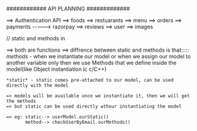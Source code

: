 ############   API PLANNING   #############

==> Authentication API
==> foods
==> restuarants
==> menu
==> orders
==> payments -----> razorpay
==> reviews
==> user
==> images


// static and methods in 

==> both are functions
==> diffrence between static and methods is that:::::
    *methods* - when we instantiate our model or when we assign our model to another variable only then we use Methods that we define inside the model(like Object instantiation ic c/C++)

    *static* - static comes pre-attached to our model, can be used directly with the model

    => models will be available once we instantiate it, then we will get the methods
    => but static can be used directly wthour instantiating the model

    => eg: static--> userModel.ourStatic()
           method--> checkUserByEmail.ourMethods()

